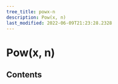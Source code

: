 ```yaml
---
tree_title: powx-n
description: Pow(x, n)
last_modified: 2022-06-09T21:23:28.2328
---
```


# Pow(x, n)

## Contents
